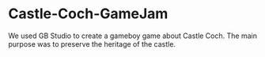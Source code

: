 # Castle-Coch-GameJam
We used GB Studio to create a gameboy game about Castle Coch. The main purpose was to preserve the heritage of the castle. 
